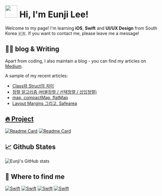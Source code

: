 # <img src="https://camo.githubusercontent.com/d3359cb00ab0b5ed8f2e1fe3fceb4fbaf3b614340f8c0db99c17b9f50b351770/68747470733a2f2f656d6f6a69732e736c61636b6d6f6a69732e636f6d2f656d6f6a69732f696d616765732f313533313834393433302f343234362f626c6f622d73756e676c61737365732e6769663f31353331383439343330" width="40px"> Hi, I'm Eunji Lee!

Welcome to my page! I'm learning **iOS**, **Swift** and **UI/UX Design** from South Korea 🇰🇷.
If you want to contact me, please leave me a message!

## ✍🏻 blog & Writing 
Apart from coding, I also maintain a blog - you can find my articles on <a href="https://medium.com/@leeeeunz" target="_blank">Medium</a>.

A sample of my recent articles:

- <a href="https://medium.com/@leeeeunz/swift-class%EC%99%80-struct%EC%9D%98-%EC%B0%A8%EC%9D%B4-4f2fecc248de" target="_blank">Class와 Struct의 차이</a>
- <a href="https://medium.com/@leeeeunz/03-%EC%A0%95%EB%A0%AC-%EC%95%8C%EA%B3%A0%EB%A6%AC%EC%A6%98-%EB%B2%84%EB%B8%94%EC%A0%95%EB%A0%AC-%EC%84%A0%ED%83%9D%EC%A0%95%EB%A0%AC-%EC%82%BD%EC%9E%85%EC%A0%95%EB%A0%AC-9401390ef429" target="_blank">정렬 알고리즘 (버블정렬 / 선택정렬 / 삽입정렬)</a>
- <a href="https://medium.com/@leeeeunz/swift-map-compactmap-flatmap-9ce8c6d51c7f" target="_blank">map, compactMap, flatMap</a>
- <a href="https://medium.com/@leeeeunz/ios-layout-margins-%EA%B7%B8%EB%A6%AC%EA%B3%A0-safearea-ebf789b19590" target="_blank">Layout Margins 그리고, Safearea

## 🔥 Project
[![Readme Card](https://github-readme-stats.vercel.app/api/pin/?username=oooezy&theme=swift&repo=CountdownTimer)](https://github.com/oooezy/CountdownTimer)
[![Readme Card](https://github-readme-stats.vercel.app/api/pin/?username=oooezy&theme=swift&repo=NewsApp)](https://github.com/oooezy/NewsApp)



## 📈 Github States
![Eunji's GitHub stats](https://github-readme-stats.vercel.app/api?username=oooezy&theme=swift&show_icons=true)

## 🔗 Where to find me 
<a href="https://github.com/oooezy" target="_blank"><img alt="Swift" src ="https://img.shields.io/badge/Github-181717.svg?&style=for-the-badge&logo=Github&logoColor=white"/></a> <a href="https://www.linkedin.com/in/eun-ji-lee-887276241/" target="_blank"><img alt="Swift" src ="https://img.shields.io/badge/LinkedIn-0A66C2.svg?&style=for-the-badge&logo=LinkedIn&logoColor=white"/></a> <a href="leeeeunz@gmail.com" target="_blank"><img alt="Swift" src ="https://img.shields.io/badge/Gmail-EA4335.svg?&style=for-the-badge&logo=Gmail&logoColor=white"/></a> <a href="https://medium.com/@leeeeunz" target="_blank"><img alt="Swift" src ="https://img.shields.io/badge/Medium-000000.svg?&style=for-the-badge&logo=Medium&logoColor=white"/></a>
